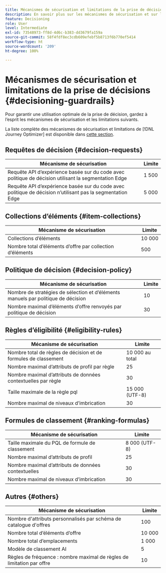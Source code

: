 ```yaml
---
title: Mécanismes de sécurisation et limitations de la prise de décisions
description: En savoir plus sur les mécanismes de sécurisation et sur les limitations de la prise de décisions
feature: Decisioning
role: User
level: Intermediate
exl-id: 73548973-ff8d-4d6c-b383-dd3679fa159a
source-git-commit: 58f4fdf8ec3cdb609efebf5b8713f6b770ef5414
workflow-type: ht
source-wordcount: '209'
ht-degree: 100%

---
```


# Mécanismes de sécurisation et limitations de la prise de décisions {#decisioning-guardrails}

Pour garantir une utilisation optimale de la prise de décision, gardez à l’esprit les mécanismes de sécurisation et les limitations suivants.

La liste complète des mécanismes de sécurisation et limitations de [!DNL Journey Optimizer] est disponible dans [cette section](../start/guardrails.md).

## Requêtes de décision {#decision-requests}

| Mécanisme de sécurisation | Limite |
| ------- | ------- |
| Requête API d’expérience basée sur du code avec politique de décision utilisant la segmentation Edge | 1 500 |
| Requête API d’expérience basée sur du code avec politique de décision n’utilisant pas la segmentation Edge | 5 000 |

## Collections d’éléments {#item-collections}

| Mécanisme de sécurisation | Limite |
| ------- | ------- |
| Collections d’éléments | 10 000 |
| Nombre total d’éléments d’offre par collection d’éléments | 500 |

## Politique de décision {#decision-policy}

| Mécanisme de sécurisation | Limite |
| ------- | ------- |
| Nombre de stratégies de sélection et d’éléments manuels par politique de décision | 10 |
| Nombre maximal d’éléments d’offre renvoyés par politique de décision | 30 |

## Règles d’éligibilité {#eligibility-rules}

| Mécanisme de sécurisation | Limite |
| ------- | ------- |
| Nombre total de règles de décision et de formules de classement | 10 000 au total |
| Nombre maximal d’attributs de profil par règle | 25 |
| Nombre maximal d’attributs de données contextuelles par règle | 30 |
| Taille maximale de la règle pql | 15 000 (UTF-8) |
| Nombre maximal de niveaux d’imbrication | 30 |

## Formules de classement {#ranking-formulas}

| Mécanisme de sécurisation | Limite |
| ------- | ------- |
| Taille maximale du PQL de formule de classement | 8 000 (UTF-8) |
| Nombre maximal d’attributs de profil | 25 |
| Nombre maximal d’attributs de données contextuelles | 30 |
| Nombre maximal de niveaux d’imbrication | 30 |

## Autres {#others}

| Mécanisme de sécurisation | Limite |
| ------- | ------- |
| Nombre d&#39;attributs personnalisés par schéma de catalogue d&#39;offres | 100 |
| Nombre total d’éléments d’offre | 10 000 |
| Nombre total d’emplacements | 1 000 |
| Modèle de classement AI | 5 |
| Règles de fréquence : nombre maximal de règles de limitation par offre | 10 |
